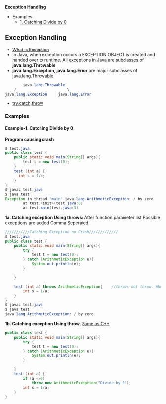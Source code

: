 **Exception Handling**
- Examples
  - [1. Catching Divide by 0](#e1)


## Exception Handling
- [What is Exception](/Languages/Programming_Languages/c++/ExceptionHandling)
- In Java, when exception occurs a EXCEPTION OBJECT is created and handed over to runtime. All exceptions in Java are subclasses of **java.lang.Throwable**
- **java.lang.Exception, java.lang.Error** are major subclasses of java.lang.Throwable
```java
        java.lang.Throwable
    /                       \
java.lang.Exception     java.lang.Error
```
- [try,catch,throw](/Languages/Programming_Languages/c%2B%2B/ExceptionHandling#t)

### Examples
<a name=e1></a>
#### Example-1. Catching Divide by 0  
**Program causing crash**
```java
$ test.java
public class test {
    public static void main(String[] args){
        test t = new test(0);
    }
    test (int a) {
      int s = 1/a;
    }
}
$ javac test.java
$ java test
Exception in thread "main" java.lang.ArithmeticException: / by zero
        at test.<init>(test.java:8)
        at test.main(test.java:3)
```
**1a. Catching exception Using throws:** After function parameter list Possible exceptions are added Comma Seperated.
```java 
///////////Catching Exception no Crash/////////////
$ test.java
public class test {
    public static void main(String[] args){
        try {
            test t = new test(0);
        } catch (ArithmeticException e){
            System.out.println(e);
        }

    }

    test (int a) throws ArithmeticException{    //throws not throw. When function can throw any from list of exceptions.
        int s = 1/a;
    }
}
$ javac test.java
$ java test
java.lang.ArithmeticException: / by zero
```
**1b. Catching exception Using throw**. [Same as C++](/Languages/Programming_Languages/c%2B%2B/ExceptionHandling#e1)
```java
public class test {
    public static void main(String[] args){
        try {
            test t = new test(0);
        } catch (ArithmeticException e){
            System.out.println(e);
        }

    }
    test (int a) {
        if (a <=0)
            throw new ArithmeticException("Divide by 0");
        int s = 1/a;
    }
}
```
